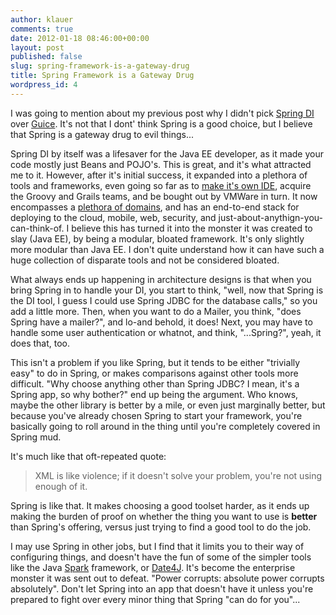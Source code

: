 ```yaml
---
author: klauer
comments: true
date: 2012-01-18 08:46:00+00:00
layout: post
published: false
slug: spring-framework-is-a-gateway-drug
title: Spring Framework is a Gateway Drug
wordpress_id: 4
---
```



    

I was going to mention about my previous post why I didn't pick [Spring DI](http://www.springsource.org/features) over [Guice](http://code.google.com/p/google-guice/).  It's not that I dont' think Spring is a good choice, but I believe that Spring is a gateway drug to evil things...







Spring DI by itself was a lifesaver for the Java EE developer, as it made your code mostly just Beans and POJO's.  This is great, and it's what attracted me to it.  However, after it's initial success, it expanded into a plethora of tools and frameworks, even going so far as to [make it's own IDE](http://www.springsource.org/downloads/sts), acquire the Groovy and Grails teams, and be bought out by VMWare in turn.  It now encompasses a [plethora of domains](http://www.springsource.org/documentation), and has an end-to-end stack for deploying to the cloud, mobile, web, security, and just-about-anythign-you-can-think-of.  I believe this has turned it into the monster it was created to slay (Java EE), by being a modular, bloated framework.  It's only slightly more modular than Java EE.  I don't quite understand how it can have such a huge collection of disparate tools and not be considered bloated.







What always ends up happening in architecture designs is that when you bring Spring in to handle your DI, you start to think, "well, now that Spring is the DI tool, I guess I could use Spring JDBC for the database calls," so you add a little more.  Then, when you want to do a Mailer, you think, "does Spring have a mailer?", and lo-and behold, it does!  Next, you may have to handle some user authentication or whatnot, and think, "...Spring?", yeah, it does that, too.







This isn't a problem if you like Spring, but it tends to be either "trivially easy" to do in Spring, or makes comparisons against other tools more difficult.  "Why choose anything other than Spring JDBC?  I mean, it's a Spring app, so why bother?" end up being the argument.  Who knows, maybe the other library is better by a mile, or even just marginally better, but because you've already chosen Spring to start your framework, you're basically going to roll around in the thing until you're completely covered in Spring mud.







It's much like that oft-repeated quote:







<blockquote>XML is like violence; if it doesn't solve your problem, you're not using enough of it.</blockquote>







Spring is like that.  It makes choosing a good toolset harder, as it ends up making the burden of proof on whether the thing you want to use is **better** than Spring's offering, versus just trying to find a good tool to do the job.







I may use Spring in other jobs, but I find that it limits you to their way of configuring things, and doesn't have the fun of some of the simpler tools like the Java [Spark](http://www.sparkjava.com/) framework, or [Date4J](http://www.date4j.net/).  It's become the enterprise monster it was sent out to defeat.  "Power corrupts: absolute power corrupts absolutely".  Don't let Spring into an app that doesn't have it unless you're prepared to fight over every minor thing that Spring "can do for you"...


  
